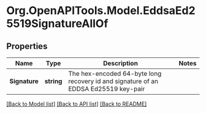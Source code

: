 # Org.OpenAPITools.Model.EddsaEd25519SignatureAllOf

## Properties

| Name          | Type       | Description                                                                         | Notes |
| ------------- | ---------- | ----------------------------------------------------------------------------------- | ----- |
| **Signature** | **string** | The hex-encoded 64-byte long recovery id and signature of an EDDSA Ed25519 key-pair |

[[Back to Model list]](../README.md#documentation-for-models)
[[Back to API list]](../README.md#documentation-for-api-endpoints)
[[Back to README]](../README.md)

